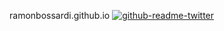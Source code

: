 ramonbossardi.github.io
[![github-readme-twitter](https://github-readme-twitter.gazf.vercel.app/api?id=ramonbossardi)](https://github.com/gazf/github-readme-twitter)
